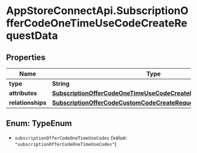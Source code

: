 # AppStoreConnectApi.SubscriptionOfferCodeOneTimeUseCodeCreateRequestData

## Properties

Name | Type | Description | Notes
------------ | ------------- | ------------- | -------------
**type** | **String** |  | 
**attributes** | [**SubscriptionOfferCodeOneTimeUseCodeCreateRequestDataAttributes**](SubscriptionOfferCodeOneTimeUseCodeCreateRequestDataAttributes.md) |  | 
**relationships** | [**SubscriptionOfferCodeCustomCodeCreateRequestDataRelationships**](SubscriptionOfferCodeCustomCodeCreateRequestDataRelationships.md) |  | 



## Enum: TypeEnum


* `subscriptionOfferCodeOneTimeUseCodes` (value: `"subscriptionOfferCodeOneTimeUseCodes"`)




